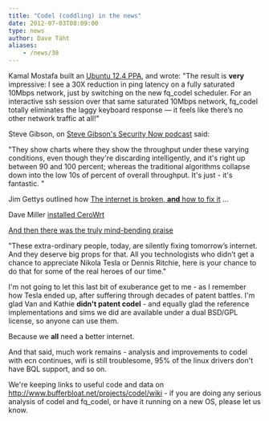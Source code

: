 ```yaml
---
title: "Codel (coddling) in the news"
date: 2012-07-03T08:09:00
type: news
author: Dave Täht
aliases:
    - /news/38
---
```

Kamal Mostafa built an [Ubuntu 12.4
PPA](https://launchpad.net/~kamalmostafa/+archive/bufferbloat), and
wrote: "The result is **very** impressive: I see a 30X reduction in ping
latency on a fully saturated 10Mbps network, just by switching on the
new fq\_codel scheduler. For an interactive ssh session over that same
saturated 10Mbps network, fq\_codel totally eliminates the laggy
keyboard response — it feels like there’s no other network traffic at
all!"

Steve Gibson, on [Steve Gibson's Security Now
podcast](http://www.grc.com/sn/sn-359.htm) said:

"They show charts where they show the throughput under these varying
conditions, even though they're discarding intelligently, and it's right
up between 90 and 100 percent; whereas the traditional algorithms
collapse down into the low 10s of percent of overall throughput. It's
just - it's fantastic. "

Jim Gettys outlined how [The internet is broken, **and** how to fix
it](http://gettys.wordpress.com/2012/06/26/the-internet-is-screwed-up-and-how-to-fix-it)
...

Dave Miller [installed
CeroWrt](https://plus.google.com/101384639386588513837/posts/Cgvfn8m9XuC)

[And then there was the truly mind-bending
praise](http://rajeeshknambiar.wordpress.com/2012/05/27/on-bufferbloat-and-shoulders-of-the-giants/)

"These extra-ordinary people, today, are silently fixing tomorrow’s
internet. And they deserve big props for that. All you technologists who
didn’t get a chance to appreciate Nikola Tesla or Dennis Ritchie, here
is your chance to do that for some of the real heroes of our time."

I'm not going to let this last bit of exuberance get to me - as I
remember how Tesla ended up, after suffering through decades of patent
battles. I'm glad Van and Kathie **didn't patent codel** - and equally
glad the reference implementations and sims we did are available under a
dual BSD/GPL license, so anyone can use them.

Because we **all** need a better internet.

And that said, much work remains - analysis and improvements to codel
with ecn continues, wifi is still troublesome, 95% of the linux drivers
don't have BQL support, and so on.

We're keeping links to useful code and data on
http://www.bufferbloat.net/projects/codel/wiki - if you are doing any
serious analysis of codel and fq\_codel, or have it running on a new OS,
please let us know.
